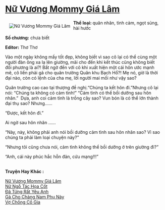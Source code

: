 <a href="https://utruyen.com/truyen/nu-vuong-mommy-gia-lam/17378/" title="Nữ Vương Mommy Giá Lâm"><h1>Nữ Vương Mommy Giá Lâm</h1></a><div style="display:table"><img align="right" style="float: left; padding: 10px;" src="https://utruyen.com/images/story/200x260/nu-vuong-mommy-gia-lam.jpg" alt="Nữ Vương Mommy Giá Lâm"><b>Thể loại: </b>quân nhân, tình cảm, ngọt sủng, hài hước<p></p><b>Số chương:</b> chưa biết <p></p><b>Editor:</b> Thơ Thơ<p></p>Vào một ngày không mấy tốt đẹp, không biết vì sao cô lại có thể cùng một người đàn ông xa lạ lên giường, mãi cho đến khi kết thúc cũng không biết đối phương là ai?! Bất ngờ đến với cô khi xuất hiện một cái hôn ước mạnh mẽ, cô liền phải gả cho quân trường Quân khu Bạch Hổ?! Mẹ nó, giờ là thời đại nào, còn có lệnh của cha mẹ, lời người mai mối như vậy sao?<p></p>Quân trường cao cao tại thượng đề nghị.“Chúng ta kết hôn đi.”Nhưng cô lại nói: “Chúng ta không có cảm tình!” “Cảm tình có thể bồi dưỡng sau hôn nhân.”  Dựa, anh coi cảm tình là trồng cây sao? Vun bón là có thể lớn thành đại thụ sao? Nhưng…… <p></p>“Được, kết hôn đi.”<p></p>Ai ngờ sau hôn nhân ……<p></p>“Này, này, không phải anh nói bồi dưỡng cảm tình sau hôn nhân sao? Vì sao chúng ta phải làm loại chuyện này?” <p></p>“Nhưng tôi cũng chưa nói, cảm tình không thể bồi dưỡng ở trên giường đi?” <p></p>“Anh, cái này phúc hắc hỗn đản, cứu mạng!!!”</div><p><br><b>Truyện Hay Khác :</b></p><a href="https://utruyen.com/truyen/nu-vuong-mommy-gia-lam/17378/" alt="Nữ Vương Mommy Giá Lâm">Nữ Vương Mommy Giá Lâm</a><br/><a href="https://utruyen.com/truyen/nu-ngo-tac-hoa-cot/17504/" alt="Nữ Ngỗ Tác Họa Cốt">Nữ Ngỗ Tác Họa Cốt</a><br/><a href="https://github.com/quanluxury/ngontinh_top100/tree/master/19490" alt="Đã Từng Rất Yêu Anh">Đã Từng Rất Yêu Anh</a><br/><a href="https://github.com/quanluxury/ngontinh_top100/tree/master/19083" alt="Gả Cho Chàng Nam Phụ Này">Gả Cho Chàng Nam Phụ Này</a><br/><a href="https://maps.google.com.bn/url?q=https%3A%2F%2Futruyen.com%2Ftruyen%2Fvo-chong-co-gia%2F19121%2F" alt="Vợ Chồng Cố Gia">Vợ Chồng Cố Gia</a><br/>